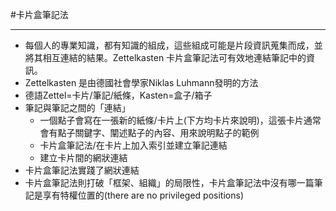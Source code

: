 #卡片盒筆記法 

---
* 每個人的專業知識，都有知識的組成，這些組成可能是片段資訊蒐集而成，並將其相互連結的結果。Zettelkasten 卡片盒筆記法可有效地連結筆記中的資訊。
* Zettelkasten 是由德國社會學家Niklas Luhmann發明的方法
* 德語Zettel=卡片/筆記/紙條，Kasten=盒子/箱子
* 筆記與筆記之間的「連結」
	* 一個點子會寫在一張新的紙條/卡片上(下方均卡片來說明)，這張卡片通常會有點子關鍵字、闡述點子的內容、用來說明點子的範例
	* 卡片盒筆記法/在卡片上加入索引並建立筆記連結
	* 建立卡片間的網狀連結
* 卡片盒筆記法實踐了網狀連結
* 卡片盒筆記法則打破「框架、組織」的局限性，卡片盒筆記法中沒有哪一篇筆記是享有特權位置的(there are no privileged positions)
